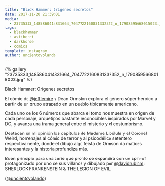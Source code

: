 ```yaml
---
title: "Black Hammer: Orígenes secretos"
date: 2017-11-20 21:39:01
media: 
  - 23735333_1485860414831664_7047722160831332352_n_17908595668015023.jpg
tags: 
  - blackhammer
  - astiberri
  - darkhorse
  - comics
template: instagram
author: uncientovolando
---
```


{% gallery "23735333_1485860414831664_7047722160831332352_n_17908595668015023.jpg" %}

Black Hammer: Orígenes secretos

El cómic de [@jefflemire](https://instagram.com/jefflemire) y Dean Ormston explora el género súper-heroico a partir de un grupo atrapado en un pueblo típicamente americano.

Cada uno de los 6 números que abarca el tomo nos muestra en origen de cada personaje, arquetipos bastante reconocibles inspirados por Marvel y DC, y avanza una trama general entre el misterio y el costumbrismo.

Destacan en mi opinión los capítulos de Madame Libélula y el Coronel Weird, homenajes al cómic de terror y al psicodélico setentero respectivamente, donde el dibujo algo feista de Ormson da matices interesantes y la historia profundiza más.

Buen principio para una serie que pronto se expandirá con un spin-of protagonizado por uno de sus villanos y dibujado por [@davidrubinm](https://instagram.com/davidrubinm): SHERLOCK FRANKENSTEIN & THE LEGION OF EVIL.

([@uncientovolando](https://instagram.com/uncientovolando))
